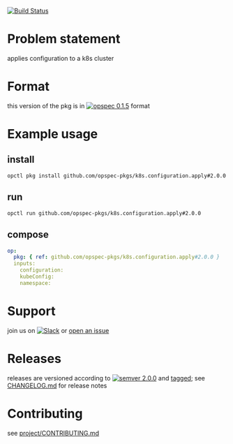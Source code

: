 [![Build Status](https://travis-ci.org/opspec-pkgs/k8s.configuration.apply.svg?branch=master)](https://travis-ci.org/opspec-pkgs/k8s.configuration.apply)

# Problem statement

applies configuration to a k8s cluster

# Format

this version of the pkg is in
[![opspec 0.1.5](https://img.shields.io/badge/opspec-0.1.5-brightgreen.svg?colorA=6b6b6b&colorB=fc16be)](https://opspec.io/0.1.5/packages.html) format

# Example usage

## install

```shell
opctl pkg install github.com/opspec-pkgs/k8s.configuration.apply#2.0.0
```

## run

```
opctl run github.com/opspec-pkgs/k8s.configuration.apply#2.0.0
```

## compose

```yaml
op:
  pkg: { ref: github.com/opspec-pkgs/k8s.configuration.apply#2.0.0 }
  inputs:
    configuration:
    kubeConfig:
    namespace:
```

# Support

join us on
[![Slack](https://opspec-slackin.herokuapp.com/badge.svg)](https://opspec-slackin.herokuapp.com/)
or
[open an issue](https://github.com/opspec-pkgs/k8s.configuration.apply/issues)

# Releases

releases are versioned according to
[![semver 2.0.0](https://img.shields.io/badge/semver-2.0.0-brightgreen.svg)](http://semver.org/spec/v2.0.0.html)
and [tagged](https://git-scm.com/book/en/v2/Git-Basics-Tagging); see
[CHANGELOG.md](CHANGELOG.md) for release notes

# Contributing

see
[project/CONTRIBUTING.md](https://github.com/opspec-pkgs/project/blob/master/CONTRIBUTING.md)
